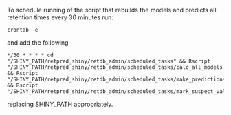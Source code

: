To schedule running of the script that rebuilds the models and predicts all retention times every 30 minutes run:
```
crontab -e
```

and add the following

```
*/30 * * * * cd "/SHINY_PATH/retpred_shiny/retdb_admin/scheduled_tasks" && Rscript "/SHINY_PATH/retpred_shiny/retdb_admin/scheduled_tasks/calc_all_models.R" && Rscript "/SHINY_PATH/retpred_shiny/retdb_admin/scheduled_tasks/make_predictions.R" && Rscript "/SHINY_PATH/retpred_shiny/retdb_admin/scheduled_tasks/mark_suspect_values.R"
```
replacing SHINY_PATH appropriately.
